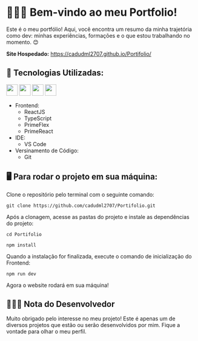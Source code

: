 # 🙋🏻‍♂️ Bem-vindo ao meu Portfolio! 

Este é o meu portfólio! Aqui, você encontra um resumo da minha trajetória como dev: minhas experiências, formações e o que estou trabalhando no momento. 😊

**Site Hospedado:** https://cadudml2707.github.io/Portifolio/

## 🤖 Tecnologias Utilizadas:

<img width="30" src="https://cdn.jsdelivr.net/gh/devicons/devicon@latest/icons/react/react-original.svg" /> <img width="30" src="https://cdn.jsdelivr.net/gh/devicons/devicon@latest/icons/typescript/typescript-original.svg" /> <img width="30" src="https://cdn.jsdelivr.net/gh/devicons/devicon@latest/icons/vscode/vscode-original.svg" /> <img width="30" src="https://cdn.jsdelivr.net/gh/devicons/devicon@latest/icons/git/git-original.svg" />

* Frontend:
  * ReactJS
  * TypeScript
  * PrimeFlex
  * PrimeReact
* IDE:
  * VS Code
* Versinamento de Código:
  * Git

## 🖥️ Para rodar o projeto em sua máquina:

Clone o repositório pelo terminal com o seguinte comando: 

```
git clone https://github.com/cadudml2707/Portifolio.git
```

Após a clonagem, acesse as pastas do projeto e instale as dependências do projeto:

```
cd Portifolio
```
```
npm install
```

Quando a instalação for finalizada, execute o comando de inicialização do Frontend:

```
npm run dev
```

Agora o website rodará em sua máquina! 

## 👨🏻‍💻 Nota do Desenvolvedor

Muito obrigado pelo interesse no meu projeto! Este é apenas um de diversos projetos que estão ou serão desenvolvidos por mim. Fique a vontade para olhar o meu perfil.
